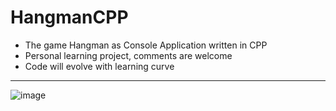 # HangmanCPP
- The game Hangman as Console Application written in CPP
- Personal learning project, comments are welcome
- Code will evolve with learning curve
---
![image](https://github.com/FreeCalradiaNow/HangmanCPP/assets/111363541/0e90e60f-bb85-4229-a4cd-84ad7208a537)
